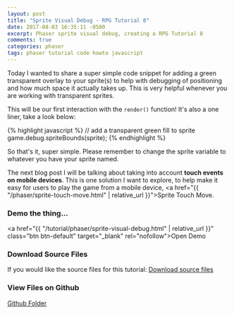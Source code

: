 ```yaml
---
layout: post
title: "Sprite Visual Debug - RPG Tutorial 8"
date: 2017-08-03 16:35:11 -0500
excerpt: Phaser sprite visual debug, creating a RPG Tutorial 8
comments: true
categories: phaser
tags: phaser tutorial code howto javascript
---
```


Today I wanted to share a super simple code snippet for adding a green transparent overlay to your sprite(s) to help with debugging of positioning and how much space it actually takes up. This is very helpful whenever you are working with transparent sprites.

This will be our first interaction with the `render()` function! It's also a one liner, take a look below:

{% highlight javascript %}
// add a transparent green fill to sprite
game.debug.spriteBounds(sprite);
{% endhighlight %}

So that's it, super simple. Please remember to change the sprite variable to whatever you have your sprite named.

The next blog post I will be talking about taking into account **touch events on mobile devices**. This is one solution I want to explore, to help make it easy for users to play the game from a mobile device, <a href="{{ "/phaser/sprite-touch-move.html" | relative_url }}">Sprite Touch Move</a>.

### Demo the thing...
<a href="{{ "/tutorial/phaser/sprite-visual-debug.html" | relative_url }}" class="btn btn-default" target="_blank" rel="nofollow">Open Demo</a>  

### Download Source Files
If you would like the source files for this tutorial: <a href="/assets/downloads/phaser/sprite-visual-debug-tutorial_blog.calebnance.com.zip" class="btn btn-default" download>Download source files</a>

### View Files on Github
<a href="https://github.com/calebnance/blog-calebnance_phaser-tutorials/tree/master/8-sprite-visual-debug" class="btn btn-default">Github Folder</a>

